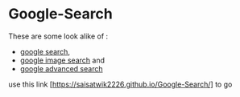 # Google-Search

These are some look alike of :
- [google search](project/index.html),
- [google image search](project/images.html) and
- [google advanced search](project/adv.html)


use this link [https://saisatwik2226.github.io/Google-Search/] to go
